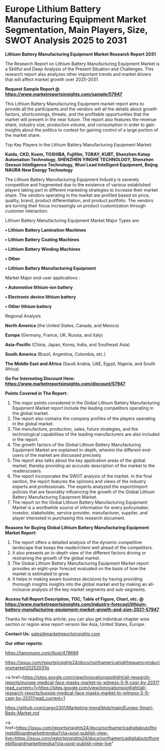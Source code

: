 # Europe Lithium Battery Manufacturing Equipment Market Segmentation, Main Players, Size, SWOT Analysis 2025 to 2031

<strong>Lithium Battery Manufacturing Equipment Market Research Report 2031</strong>

The Research Report on Lithium Battery Manufacturing Equipment Market is a Skillful and Deep Analysis of the Present Situation and Challenges. This research report also analyzes other important trends and market drivers that will affect market growth over 2025-2031.

<strong>Request Sample Report @ <a href=https://www.marketreportsinsights.com/sample/57947>https://www.marketreportsinsights.com/sample/57947</a></strong>

This Lithium Battery Manufacturing Equipment market report aims to provide all the participants and the vendors will all the details about growth factors, shortcomings, threats, and the profitable opportunities that the market will present in the near future. The report also features the revenue share, industry size, production volume, and consumption in order to gain insights about the politics to contest for gaining control of a large portion of the market share.

Top Key Players in the Lithium Battery Manufacturing Equipment Market:

<strong>Kaido, CKD, Koem, TOSHIBA, Fujifilm, TORAY, KUBT, Shenzhen Katop Automation Technology, SHENZHEN YINGHE TECHNOLOGY, Shenzhen Geesun Intelligence Technology, Wuxi Lead Intelligent Equipment, Beijng NAURA New Energy Technology</strong>

The Lithium Battery Manufacturing Equipment Industry is severely competitive and fragmented due to the existence of various established players taking part in different marketing strategies to increase their market share. The vendors operating in the market are profiled based on price, quality, brand, product differentiation, and product portfolio. The vendors are turning their focus increasingly on product customization through customer interaction.

Lithium Battery Manufacturing Equipment Market Major Types are:

<strong>• Lithium Battery Lamination Machines

• Lithium Battery Coating Machines

• Lithium Battery Winding Machines

• Other

• Lithium Battery Manufacturing Equipment</strong>

Market Major end-user applications :

<strong>• Automotive lithium-ion battery

• Electronic device lithium battery

• Other lithium battery</strong>

Regional Analysis

</u><strong><b>North America</b></strong> (the United States, Canada, and Mexico)

<strong><b>Europe </b></strong>(Germany, France, UK, Russia, and Italy)

<strong><b>Asia-Pacific</b></strong> (China, Japan, Korea, India, and Southeast Asia)

<strong><b>South America</b></strong> (Brazil, Argentina, Colombia, etc.)

<strong><b>The Middle East and Africa</b></strong> (Saudi Arabia, UAE, Egypt, Nigeria, and South Africa)

<strong>Go For Interesting Discount Here: <a href=https://www.marketreportsinsights.com/discount/57947>https://www.marketreportsinsights.com/discount/57947</a></strong>

<strong>Points Covered in The Report:</strong>
<ol>
  <li>The major points considered in the Global Lithium Battery Manufacturing Equipment Market report include the leading competitors operating in the global market.</li>
  <li>The report also contains the company profiles of the players operating in the global market.</li>
  <li>The manufacture, production, sales, future strategies, and the technological capabilities of the leading manufacturers are also included in the report.</li>
  <li>The growth factors of the Global Lithium Battery Manufacturing Equipment Market are explained in-depth, wherein the different end-users of the market are discussed precisely.</li>
  <li>The report also talks about the key application areas of the global market, thereby providing an accurate description of the market to the readers/users.</li>
  <li>The report incorporates the SWOT analysis of the market. In the final section, the report features the opinions and views of the industry experts and professionals. The experts analyzed the export/import policies that are favorably influencing the growth of the Global Lithium Battery Manufacturing Equipment Market.</li>
  <li>The report on the Global Lithium Battery Manufacturing Equipment Market is a worthwhile source of information for every policymaker, investor, stakeholder, service provider, manufacturer, supplier, and player interested in purchasing this research document.</li>
</ol>
<strong>Reasons for Buying Global Lithium Battery Manufacturing Equipment Market Report:</strong>

<ol>
  <li>The report offers a detailed analysis of the dynamic competitive landscape that keeps the reader/client well ahead of the competitors.</li>
  <li>It also presents an in-depth view of the different factors driving or restraining the growth of the global market.</li>
  <li>The Global Lithium Battery Manufacturing Equipment Market report provides an eight-year forecast evaluated on the basis of how the market is estimated to grow.</li>
  <li>It helps in making aware business decisions by having providing thorough insights insights into the global market and by making an all-inclusive analysis of the key market segments and sub-segments.</li>
</ol>
<strong>Access full Report Description, TOC, Table of Figure, Chart, etc. @ <a href=https://www.marketreportsinsights.com/industry-forecast/lithium-battery-manufacturing-equipment-market-growth-and-size-2021-57947>https://www.marketreportsinsights.com/industry-forecast/lithium-battery-manufacturing-equipment-market-growth-and-size-2021-57947</a></strong>


Thanks for reading this article; you can also get individual chapter wise section or region wise report version like Asia, United States, Europe.

<strong>Contact Us:</strong>
sales@marketreportsinsights.com

<strong>Our other reports:</strong>

<a href=https://tanomuno.com/illust/479689>https://tanomuno.com/illust/479689</a>

<a href=https://issuu.com/reportsinsights24/docs/northamericahighfrequencyinductorsmarket20252031is>https://issuu.com/reportsinsights24/docs/northamericahighfrequencyinductorsmarket20252031is</a>

<a href=https://sites.google.com/view/innovationspotlight/all-research-reports/europe-medical-face-masks-market-to-witness-5-9-cagr-by-2031?read_current=1>https://sites.google.com/view/innovationspotlight/all-research-reports/europe-medical-face-masks-market-to-witness-5-9-cagr-by-2031?read_current=1</a>

<a href=https://github.com/cargo2301/Marketing-trend/blob/main/Europe-Smart-Beds-Market.md>https://github.com/cargo2301/Marketing-trend/blob/main/Europe-Smart-Beds-Market.md</a>

<a href=https://issuu.com/reportsinsights24/docs/northamericadigitaloutofhomebillboardmarkettrendsa?cta=post-publish-view-live>https://issuu.com/reportsinsights24/docs/northamericadigitaloutofhomebillboardmarkettrendsa?cta=post-publish-view-live</a>"
